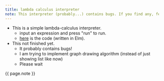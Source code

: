 ```yaml
---
title: lambda calculus interpreter
note: This interpreter (probably...) contains bugs. If you find any, feel free to tell me...
---
```

- This is a simple lambda-calculus interpreter.
  - input an expression and press "run" to run. 
  - [here](https://github.com/sano-jin/lambda.git) is the code (written in Elm). 
- This not finished yet.
  - It probably contains bugs!
  - I am trying to implement graph drawing algorithm (instead of just showing list like now)
   - Please wait
    
<script src="lambda.js"></script>
<div id="myapp"></div>
<p> {{ page.note }} </p>
<script>
  var app = Elm.Main.init({
    node: document.getElementById('myapp')
  });
</script>
